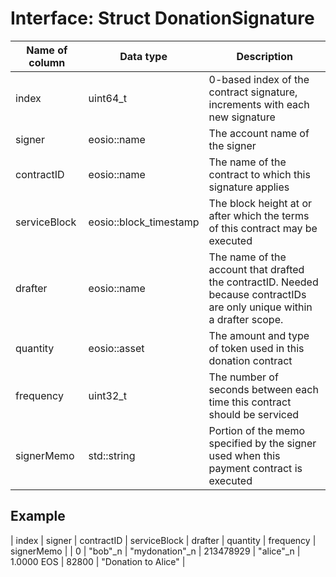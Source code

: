 # Interface: Struct DonationSignature

| Name of column | Data type | Description |
| ----------- | ----------- | ----------- |
| index | uint64_t | 0-based index of the contract signature, increments with each new signature |
| signer | eosio::name | The account name of the signer |
| contractID | eosio::name | The name of the contract to which this signature applies |
| serviceBlock | eosio::block_timestamp | The block height at or after which the terms of this contract may be executed |
| drafter | eosio::name | The name of the account that drafted the contractID. Needed because contractIDs are only unique within a drafter scope. |
| quantity | eosio::asset | The amount and type of token used in this donation contract |
| frequency | uint32_t | The number of seconds between each time this contract should be serviced |
| signerMemo | std::string | Portion of the memo specified by the signer used when this payment contract is executed |

## Example

| index | signer | contractID | serviceBlock | drafter | quantity | frequency | signerMemo |
| 0 | "bob"_n | "mydonation"_n | 213478929 | "alice"_n | 1.0000 EOS | 82800 | "Donation to Alice" |
